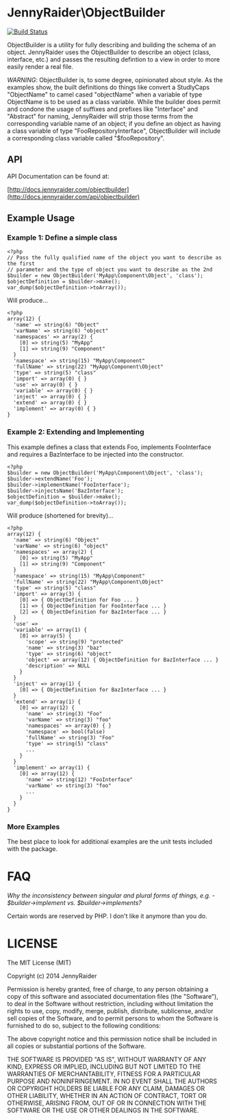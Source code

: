 # JennyRaider\ObjectBuilder

[![Build Status](https://travis-ci.org/JennyRaider/ObjectBuilder.png?branch=master)](https://travis-ci.org/JennyRaider/ObjectBuilder)

ObjectBuilder is a utility for fully describing and building the schema of an object. JennyRaider uses the ObjectBuilder to describe an object (class, interface, etc.) and passes the resulting defintion to a view in order to more easily render a real file.

*WARNING*: ObjectBuilder is, to some degree, opinionated about style. As the examples show, the built definitions do things like convert a StudlyCaps "ObjectName" to camel cased "objectName" when a variable of type ObjectName is to be used as a class variable. While the builder does permit and condone the usage of suffixes and prefixes like "Interface" and "Abstract" for naming, JennyRaider will strip those terms from the corresponding variable name of an object; if you define an object as having a class variable of type "FooRepositoryInterface", ObjectBuilder will include a corresponding class variable called "$fooRepository".

## API

API Documentation can be found at:

[http://docs.jennyraider.com/objectbuilder](http://docs.jennyraider.com/api/objectbuilder)

## Example Usage

### Example 1: Define a simple class

    <?php
    // Pass the fully qualified name of the object you want to describe as the first
    // parameter and the type of object you want to describe as the 2nd
    $builder = new ObjectBuilder('MyApp\Component\Object', 'class');
    $objectDefinition = $builder->make();
    var_dump($objectDefinition->toArray());

Will produce...  

    <?php
    array(12) {
      'name' => string(6) "Object"
      'varName' => string(6) "object"
      'namespaces' => array(2) {
        [0] => string(5) "MyApp"
        [1] => string(9) "Component"
      }
      'namespace' => string(15) "MyApp\Component"
      'fullName' => string(22) "MyApp\Component\Object"
      'type' => string(5) "class"
      'import' => array(0) { }
      'use' => array(0) { }
      'variable' => array(0) { }
      'inject' => array(0) { }
      'extend' => array(0) { }
      'implement' => array(0) { }
    }

### Example 2: Extending and Implementing

This example defines a class that extends Foo, implements FooInterface and requires a BazInterface to be injected into the constructor.

    <?php
    $builder = new ObjectBuilder('MyApp\Component\Object', 'class');
    $builder->extendName('Foo');
    $builder->implementName('FooInterface');
    $builder->injectsName('BazInterface');
    $objectDefinition = $builder->make();
    var_dump($objectDefinition->toArray());


Will produce (shortened for brevity)...

    <?php
    array(12) {
      'name' => string(6) "Object"
      'varName' => string(6) "object"
      'namespaces' => array(2) {
        [0] => string(5) "MyApp"
        [1] => string(9) "Component"
      }
      'namespace' => string(15) "MyApp\Component"
      'fullName' => string(22) "MyApp\Component\Object"
      'type' => string(5) "class"
      'import' => array(3) {
        [0] => { ObjectDefinition for Foo ... }
        [1] => { ObjectDefinition for FooInterface ... }
        [2] => { ObjectDefinition for BazInterface ... }
      }
      'use' =>
      'variable' => array(1) {
        [0] => array(5) {
          'scope' => string(9) "protected"
          'name' => string(3) "baz"
          'type' => string(6) "object"
          'object' => array(12) { ObjectDefinition for BazInterface ... }
          'description' => NULL
        }
      }
      'inject' => array(1) {
        [0] => { ObjectDefinition for BazInterface ... }
      }
      'extend' => array(1) {
        [0] => array(12) {
          'name' => string(3) "Foo"
          'varName' => string(3) "foo"
          'namespaces' => array(0) { }
          'namespace' => bool(false)
          'fullName' => string(3) "Foo"
          'type' => string(5) "class"
          ...
        }
      }
      'implement' => array(1) {
        [0] => array(12) {
          'name' => string(12) "FooInterface"
          'varName' => string(3) "foo"
          ...
        }
      }
    }

### More Examples

The best place to look for additional examples are the unit tests included with the package.

# FAQ

*Why the inconsistency between singular and plural forms of things, e.g. - $builder->implement vs. $builder->implements?*

Certain words are reserved by PHP. I don't like it anymore than you do.

# LICENSE

The MIT License (MIT)

Copyright (c) 2014 JennyRaider

Permission is hereby granted, free of charge, to any person obtaining a copy
of this software and associated documentation files (the "Software"), to deal
in the Software without restriction, including without limitation the rights
to use, copy, modify, merge, publish, distribute, sublicense, and/or sell
copies of the Software, and to permit persons to whom the Software is
furnished to do so, subject to the following conditions:

The above copyright notice and this permission notice shall be included in
all copies or substantial portions of the Software.

THE SOFTWARE IS PROVIDED "AS IS", WITHOUT WARRANTY OF ANY KIND, EXPRESS OR
IMPLIED, INCLUDING BUT NOT LIMITED TO THE WARRANTIES OF MERCHANTABILITY,
FITNESS FOR A PARTICULAR PURPOSE AND NONINFRINGEMENT. IN NO EVENT SHALL THE
AUTHORS OR COPYRIGHT HOLDERS BE LIABLE FOR ANY CLAIM, DAMAGES OR OTHER
LIABILITY, WHETHER IN AN ACTION OF CONTRACT, TORT OR OTHERWISE, ARISING FROM,
OUT OF OR IN CONNECTION WITH THE SOFTWARE OR THE USE OR OTHER DEALINGS IN
THE SOFTWARE.